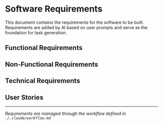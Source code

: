 # Software Requirements

This document contains the requirements for the software to be built. Requirements are added by AI based on user prompts and serve as the foundation for task generation.

## Functional Requirements

<!-- Functional requirements will be added here as requested by the user -->

## Non-Functional Requirements

<!-- Non-functional requirements (performance, security, usability, etc.) will be added here -->

## Technical Requirements

<!-- Technical constraints and requirements will be added here -->

## User Stories

<!-- User stories and use cases will be added here -->

---

*Requirements are managed through the workflow defined in `./.claude/workflow.md`*